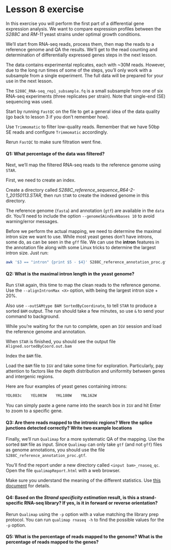 # Lesson 8 exercise

In this exercise you will perform the first part of a differential gene expression analysis. We want to compare expression profiles between the *S288C* and *RM-11* yeast strains under optimal growth conditions.

We’ll start from RNA-seq reads, process them, then map the reads to a reference genome and QA the results. We’ll get to the read counting and determination of differentially expressed genes steps in the next lesson.

The data contains experimental replicates, each with ~30M reads. However, due to the long run times of some of the steps, you’ll only work with a subsample from a single experiment. The full data will be prepared for your use in the next lesson.

The `S288C_RNA-seq_rep1_subsample.fq` is a small subsample from one of six RNA-seq experiments (three replicates per strain). Note that single-end (SE) sequencing was used.

Start by running `FastQC` on the file to get a general idea of the data quality (go back to lesson 3 if you don’t remember how).

Use `Trimmomatic` to filter low-quality reads. Remember that we have 50bp SE reads and configure `Trimmomatic` accordingly. 

Rerun `FastQC` to make sure filtration went fine. 

#### Q1: What percentage of the data was filtered?

Next, we’ll map the filtered RNA-seq reads to the reference genome using `STAR`. 

First, we need to create an index. 

Create a directory called *S288C_reference_sequence_R64-2-1_20150113.STAR*, then run `STAR` to create the indexed genome in this directory.

The reference genome (`fasta`) and annotation (`gtf`) are available in the `data` dir. You’ll need to include the option `--genomeSAindexNbases 10` to avoid warning/error messages.

Before we perform the actual mapping, we need to determine the maximal intron size we want to use. While most yeast genes don’t have introns, some do, as can be seen in the `gff` file. We can use the **intron** features in the annotation file along with some Linux tricks to determine the largest intron size. Just run:
```bash
awk '$3 == "intron" {print $5 - $4}' S288C_reference_annotation_proc.gff | sort -nr | less
```

#### Q2: What is the maximal intron length in the yeast genome?

Run `STAR` again, this time to map the clean reads to the reference genome. Use the `--alignIntronMax <X>` option, with <X>  being the largest intron size + 20%. 

Also use `--outSAMtype BAM SortedByCoordinate`, to tell `STAR` to produce a sorted `BAM` output. The run should take a few minutes, so use `&` to send your command to background.

While you’re waiting for the run to complete, open an `IGV` session and load the reference genome and annotation.

When `STAR` is finished, you should see the output file `Aligned.sortedByCoord.out.bam`

Index the `BAM` file.

Load the `BAM` file to `IGV` and take some time for exploration. Particularly, pay attention to factors like the depth distribution and uniformity between genes and intergenic regions.

Here are four examples of yeast genes containing introns:
```bash
YDL083c    YEL003W    YKL180W    YNL162W
```

You can simply paste a gene name into the search box in `IGV` and hit Enter to zoom to a specific gene.

#### Q3: Are there reads mapped to the intronic regions? Were the splice junctions detected correctly? Write two example locations

Finally, we’ll run `Qualimap` for a more systematic QA of the mapping. Use the sorted `BAM` file as input. Since `Qualimap` can only take `gtf` (and not `gff`) files as genome annotations, you should use the file `S288C_reference_annotation_proc.gtf`.

You’ll find the report under a new directory called `<input bam>_rnaseq_qc`. Open the file `qualimapReport.html` with a web browser.

Make sure you understand the meaning of the different statistics. Use [this document](http://qualimap.conesalab.org/#id7) for details.

#### Q4: Based on the *Strand specificity estimation* result, is this a strand-specific RNA-seq library? If yes, is it in forward or reverse orientation?

Rerun `Qualimap` using the `-p` option with a value matching the library prep protocol. You can run `qualimap rnaseq -h` to find the possible values for the `-p` option.

#### Q5: What is the percentage of reads mapped to the genome? What is the percentage of reads mapped to the genes?